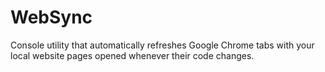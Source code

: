 WebSync
=======

Console utility that automatically refreshes Google Chrome tabs with your local website pages opened whenever their code changes.